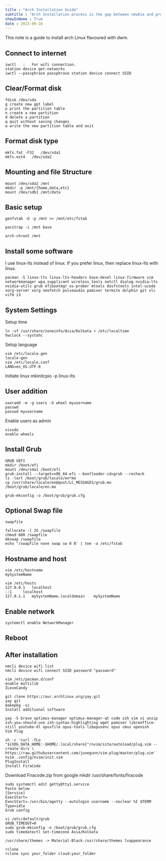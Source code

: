 ```yaml
---
title : "Arch Installation Guide"
subtitle : "Arch Installation process is the gap between newbie and pro. Any Linux installation without any installer is good way to understand basic linux architecture."
showInHome : True
date : 2023-09-16
---
```

            

This note is a guide to install arch Linux flavoured with dwm.

## Connect to internet

    iwctl   :   For wifi connection.
    station device get-networks
    iwctl --passphrase passphrase station device connect SSID


##  Clear/Format disk

    fdisk /dev/sda
    g create new gpt label
    p print the partition table
    n create a new partition
    d delete a partition
    q quit without saving changes
    w write the new partition table and exit

## Format disk type

    mkfs.fat -F32   /dev/sda1
    mkfs.ext4   /dev/sda2

## Mounting and file Structure

    mount /dev/sda2 /mnt
    mkdir -p /mnt/{home,data,etc}
    mount /dev/sdb1 /mnt/data

## Basic setup 

    genfstab -U -p /mnt >> /mnt/etc/fstab

    pacstrap -i /mnt base

    arch-chroot /mnt

## Install some software
I use linux-lts instead of linux. If you prefer linux, then replace linux-lts with linux.

    pacman -S linux-lts linux-lts-headers base-devel linux-firmware vim networkmanager wpa_supplicant wireless_tools netctl dialog nvidia-lts nvidia-utils grub efibootmgr os-prober mtools dosfstools intel-ucode xorg-server xorg neofetch pulseaudio pamixer termite dolphin git vlc vifm i3

## System Settings
Setup time 
    
    ln -sf /usr/share/zoneinfo/Asia/Kolkata > /etc/localtime
    hwclock --systohc

Setup language
    
    vim /etc/locale.gen
    locale-gen
    vim /etc/locale.conf
    LANG=en_US.UTF-8

Initiate linux
    mkinitcpio -p linux-lts

## User addition

    useradd -m -g users -G wheel myusername
    passwd
    passwd myusername

Enable users as admin

    visudo
    enable wheels

## Install Grub

    GRUB UEFI
    mkdir /boot/efi
    mount /dev/sda1 /boot/efi
    grub-install --target=x86_64-efi --bootloader-id=grub --recheck
    ls -lart /boot/grub/locale/en*mo
    cp /usr/share/locale/en@quot/LC_MESSAGES/grub.mo /boot/grub/locale/en.mo

    grub-mkconfig -o /boot/grub/grub.cfg

## Optional Swap file

    swapfile

    fallocate -l 2G /swapfile
    chmod 600 /swapfile
    mkswap /swapfile
    echo "/swapfile none swap sw 0 0' | tee -a /etc/fstab

## Hostname and host 

    vim /etc/hostname
    mySystemName

    vim /etc/hosts
    127.0.0.1   localhost
    ::1     localhost
    127.0.1.1   mySystemName.localdomain    mySystemName

## Enable network

    systemctl enable NetworkManager

## Reboot

## After installation

    nmcli device wifi list
    nmcli device wifi connect SSID password "password"

    vim /etc/pacman.d/conf
    enable multilib
    ILoveCandy

    git clone https://aur.archlinux.org/yay.git
    yay git
    makepkg -si
    Install additional software

    yay -S brave optimus-manager optimus-manager-qt code zsh vim vi unzip zsh-you-should-use zsh-syntax-highlighting wget pamixer libreoffice-still youtube-dl opusfile opus-tools libopusenc opus cmus openssh
    Vim Plug

    sh -c 'curl -fLo "${XDG_DATA_HOME:-$HOME/.local/share}"/nvim/site/autoload/plug.vim --create-dirs \
    https://raw.githubusercontent.com/junegunn/vim-plug/master/plug.vim'
    nvim .config/nvim/init.vim
    PlugInstall
    Install FiraCode

Download Firacode.zip from google
mkdir /usr/share/fonts/firacode

    sudo systemctl edit getty@tty1.service
    Paste below
    [Service]
    ExecStart=
    ExecStart=-/usr/bin/agetty --autologin username --noclear %I $TERM
    Type=idle
    Grub config

    vi /etc/default/grub
    GRUB_TIMEOUT=0
    sudo grub-mkconfig -o /boot/grub/grub.cfg
    sudo timedatectl set-timezone Asia/Kolkata

    /usr/share/themes -> Material-Black-/usr/share/themes lxappearance

    rclone
    rclone sync your_folder cloud:your_folder 
